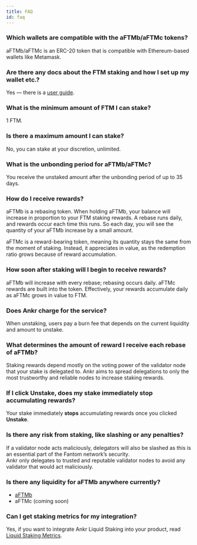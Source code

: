 ```yaml
---
title: FAQ
id: faq
---
```


### Which wallets are compatible with the aFTMb/aFTMc tokens?

aFTMb/aFTMc is an ERC-20 token that is compatible with Ethereum-based wallets like Metamask.


### Are there any docs about the FTM staking and how I set up my wallet etc.?

Yes — there is a [user guide](https://www.ankr.com/docs/staking/liquid-staking/ftm/stake-ftm).


### What is the minimum amount of FTM I can stake?
 
1 FTM.


### Is there a maximum amount I can stake?

No, you can stake at your discretion, unlimited.  


### What is the unbonding period for aFTMb/aFTMc?

You receive the unstaked amount after the unbonding period of up to 35 days.


### How do I receive rewards? 

aFTMb is a rebasing token. When holding aFTMb, your balance will increase in proportion to your FTM staking rewards. 
A rebase runs daily, and rewards occur each time this runs. 
So each day, you will see the quantity of your aFTMb increase by a small amount. 

aFTMc is a reward-bearing token, meaning its quantity stays the same from the moment of staking. 
Instead, it appreciates in value, as the redemption ratio grows because of reward accumulation.


### How soon after staking will I begin to receive rewards?

aFTMb will increase with every rebase; rebasing occurs daily. 
aFTMc rewards are built into the token. Effectively, your rewards accumulate daily as aFTMc grows in value to FTM.


### Does Ankr charge for the service?

When unstaking, users pay a burn fee that depends on the current liquidity and amount to unstake.


### What determines the amount of reward I receive each rebase of aFTMb?

Staking rewards depend mostly on the voting power of the validator node that your stake is delegated to.
Ankr aims to spread delegations to only the most trustworthy and reliable nodes to increase staking rewards.
 
### If I click **Unstake**, does my stake immediately stop accumulating rewards?

Your stake immediately **stops** accumulating rewards once you clicked **Unstake**.

### Is there any risk from staking, like slashing or any penalties?

If a validator node acts maliciously, delegators will also be slashed as this is an essential part of the Fantom network’s security.  
Ankr only delegates to trusted and reputable validator nodes to avoid any validator that would act maliciously.


### Is there any liquidity for aFTMb anywhere currently?

* [aFTMb](https://www.ankr.com/staking/defi/trade/?from=aFTMb&to=FTM) 
* aFTMc (coming soon)

### Can I get staking metrics for my integration?

Yes, if you want to integrate Ankr Liquid Staking into your product, read [Liquid Staking Metrics](https://ankr.com/docs/staking/reference/staking-metrics).